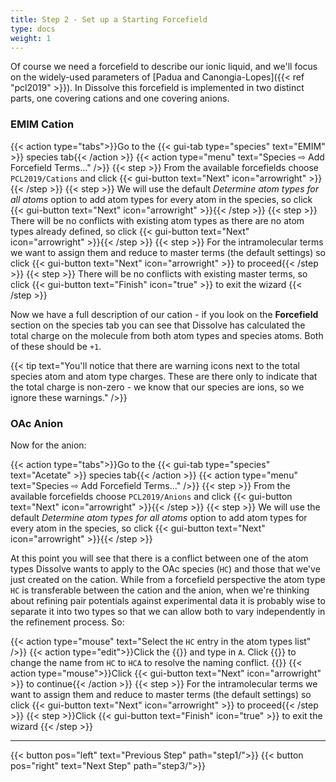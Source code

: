 ```yaml
---
title: Step 2 - Set up a Starting Forcefield
type: docs
weight: 1
---
```


Of course we need a forcefield to describe our ionic liquid, and we'll focus on the widely-used parameters of [Padua and Canongia-Lopes]({{< ref "pcl2019" >}}). In Dissolve this forcefield is implemented in two distinct parts, one covering cations and one covering anions.

### EMIM Cation

{{< action type="tabs">}}Go to the {{< gui-tab type="species" text="EMIM" >}} species tab{{< /action >}}
{{< action type="menu" text="Species &#8680; Add Forcefield Terms..." />}}
{{< step >}} From the available forcefields choose `PCL2019/Cations` and click {{< gui-button text="Next" icon="arrowright" >}}{{< /step >}}
{{< step >}} We will use the default _Determine atom types for all atoms_ option to add atom types for every atom in the species, so click {{< gui-button text="Next" icon="arrowright" >}}{{< /step >}}
{{< step >}} There will be no conflicts with existing atom types as there are no atom types already defined, so click {{< gui-button text="Next" icon="arrowright" >}}{{< /step >}}
{{< step >}} For the intramolecular terms we want to assign them and reduce to master terms (the default settings) so click {{< gui-button text="Next" icon="arrowright" >}} to proceed{{< /step >}}
{{< step >}} There will be no conflicts with existing master terms, so click {{< gui-button text="Finish" icon="true" >}} to exit the wizard {{< /step >}}

Now we have a full description of our cation - if you look on the **Forcefield** section on the species tab you can see that Dissolve has calculated the total charge on the molecule from both atom types and species atoms. Both of these should be `+1`.

{{< tip text="You'll notice that there are warning icons next to the total species atom and atom type charges. These are there only to indicate that the total charge is non-zero - we know that our species are ions, so we ignore these warnings." />}}

### OAc Anion

Now for the anion:

{{< action type="tabs">}}Go to the {{< gui-tab type="species" text="Acetate" >}} species tab{{< /action >}}
{{< action type="menu" text="Species &#8680; Add Forcefield Terms..." />}}
{{< step >}} From the available forcefields choose `PCL2019/Anions` and click {{< gui-button text="Next" icon="arrowright" >}}{{< /step >}}
{{< step >}} We will use the default _Determine atom types for all atoms_ option to add atom types for every atom in the species, so click {{< gui-button text="Next" icon="arrowright" >}}{{< /step >}}

At this point you will see that there is a conflict between one of the atom types Dissolve wants to apply to the OAc species (`HC`) and those that we've just created on the cation. While from a forcefield perspective the atom type `HC` is transferable between the cation and the anion, when we're thinking about refining pair potentials against experimental data it is probably wise to separate it into two types so that we can allow both to vary independently in the refinement process. So:

{{< action type="mouse" text="Select the `HC` entry in the atom types list" />}}
{{< action type="edit">}}Click the {{<gui-button text="Suffix">}} and type in `A`. Click {{<gui-button text="Ok">}} to change the name from `HC` to `HCA` to resolve the naming conflict. {{</action>}}
{{< action type="mouse">}}Click {{< gui-button text="Next" icon="arrowright" >}} to continue{{< /action >}}
{{< step >}} For the intramolecular terms we want to assign them and reduce to master terms (the default settings) so click {{< gui-button text="Next" icon="arrowright" >}} to proceed{{< /step >}}
{{< step >}}Click {{< gui-button text="Finish" icon="true" >}} to exit the wizard {{< /step >}}

* * *
{{< button pos="left" text="Previous Step" path="step1/">}}
{{< button pos="right" text="Next Step" path="step3/">}}
